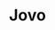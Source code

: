 ---
git: https://github.com/jovotech/jovo-framework
linkedin: https://linkedin.com/company/jovotech
logohandle: jovotech
sort: jovo
title: Jovo
twitter: https://x.com/jovotech
website: https://www.jovo.tech/
youtube: https://youtube.com/c/jovotech
---